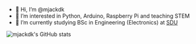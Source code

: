 - 👋 Hi, I’m @mjackdk
- 👀 I’m interested in Python, Arduino, Raspberry Pi and teaching STEM
- 🌱 I’m currently studying BSc in Engineering (Electronics) at [SDU](https://mitsdu.dk/en/mit_studie/bachelor/electronics_bachelor)

![mjackdk's GitHub stats](https://github-readme-stats.vercel.app/api?username=mjackdk&count_private=true&show_icons=true)

<!---
- 💞️ I’m looking to collaborate on ...
- 📫 How to reach me ...
--->

<!---
mjackdk/mjackdk is a ✨ special ✨ repository because its `README.md` (this file) appears on your GitHub profile.
You can click the Preview link to take a look at your changes.
--->
